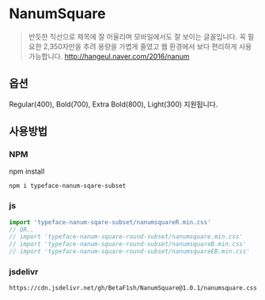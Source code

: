 # NanumSquare
> 반듯한 직선으로 제목에 잘 어울리며 모바일에서도 잘 보이는 글꼴입니다. 꼭 필요한 2,350자만을 추려 용량을 가볍게 줄였고 웹 환경에서 보다 편리하게 사용 가능합니다. http://hangeul.naver.com/2016/nanum

## 옵션
Regular(400), Bold(700), Extra Bold(800), Light(300) 지원됩니다.

## 사용방법

### NPM
npm install

```
npm i typeface-nanum-sqare-subset
```

### js

```js
import 'typeface-nanum-sqare-subset/nanumsquareR.min.css'
// OR..
// import 'typeface-nanum-square-round-subset/nanumsquare.min.css'
// import 'typeface-nanum-square-round-subset/nanumsquareB.min.css'
// import 'typeface-nanum-square-round-subset/nanumsquareEB.min.css'
```

### jsdelivr

`https://cdn.jsdelivr.net/gh/BetaF1sh/NanumSquare@1.0.1/nanumsquare.css`

